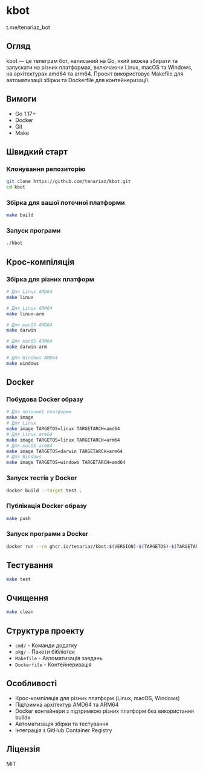 # kbot
t.me/tenariaz_bot

## Огляд
kbot — це телеграм бот, написаний на Go, який можна збирати та запускати на різних платформах, включаючи Linux, macOS та Windows, на архітектурах amd64 та arm64. Проект використовує Makefile для автоматизації збірки та Dockerfile для контейнеризації.

## Вимоги
-   Go 1.17+
-   Docker
-   Git
-   Make

## Швидкий старт
### Клонування репозиторію
```bash
git clone https://github.com/tenariaz/kbot.git
cd kbot
```

### Збірка для вашої поточної платформи

```bash
make build
```

### Запуск програми

```bash
./kbot
```

## Крос-компіляція

### Збірка для різних платформ

```bash
# Для Linux AMD64
make linux

# Для Linux ARM64
make linux-arm

# Для macOS AMD64
make darwin

# Для macOS ARM64
make darwin-arm

# Для Windows AMD64
make windows
```

## Docker

### Побудова Docker образу

```bash
# Для поточної платформи
make image
# Для Linux
make image TARGETOS=linux TARGETARCH=amd64
# Для Linux arm64
make image TARGETOS=linux TARGETARCH=arm64
# Для macOS arm64
make image TARGETOS=darwin TARGETARCH=arm64
# Для Windows
make image TARGETOS=windows TARGETARCH=amd64

```

### Запуск тестів у Docker

```bash
docker build --target test .
```

### Публікація Docker образу

```bash
make push
```

### Запуск програми з Docker

```bash
docker run --rm ghcr.io/tenariaz/kbot:$(VERSION)-$(TARGETOS)-$(TARGETARCH)
```

## Тестування

```bash
make test
```

## Очищення

```bash
make clean
```

## Структура проекту

-   `cmd/` - Команди додатку
-   `pkg/` - Пакети бібліотек
-   `Makefile` - Автоматизація завдань
-   `Dockerfile` - Контейнеризація

## Особливості

-   Крос-компіляція для різних платформ (Linux, macOS, Windows)
-   Підтримка архітектур AMD64 та ARM64
-   Docker контейнери з підтримкою різних платформ без використання buildx
-   Автоматизація збірки та тестування
-   Інтеграція з GitHub Container Registry

## Ліцензія

MIT
